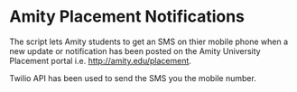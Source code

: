 # Amity Placement Notifications

The script lets Amity students to get an SMS on thier mobile phone when a new update or notification has been posted on the Amity University Placement portal i.e. http://amity.edu/placement.

Twilio API has been used to send the SMS you the mobile number. 
